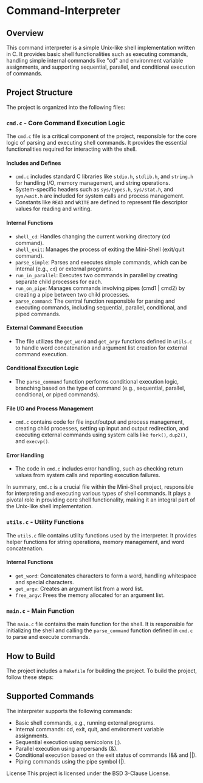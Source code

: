 # Command-Interpreter

## Overview
This command interpreter is a simple Unix-like shell implementation written in C. It provides basic shell functionalities such as executing commands, handling simple internal commands like "cd" and environment variable assignments, and supporting sequential, parallel, and conditional execution of commands.

## Project Structure
The project is organized into the following files:

### `cmd.c` - Core Command Execution Logic

The `cmd.c` file is a critical component of the project, responsible for the core logic of parsing and executing shell commands. It provides the essential functionalities required for interacting with the shell.

#### Includes and Defines

- `cmd.c` includes standard C libraries like `stdio.h`, `stdlib.h`, and `string.h` for handling I/O, memory management, and string operations.
- System-specific headers such as `sys/types.h`, `sys/stat.h`, and `sys/wait.h` are included for system calls and process management.
- Constants like `READ` and `WRITE` are defined to represent file descriptor values for reading and writing.

#### Internal Functions

- `shell_cd`: Handles changing the current working directory (cd command).
- `shell_exit`: Manages the process of exiting the Mini-Shell (exit/quit command).
- `parse_simple`: Parses and executes simple commands, which can be internal (e.g., `cd`) or external programs.
- `run_in_parallel`: Executes two commands in parallel by creating separate child processes for each.
- `run_on_pipe`: Manages commands involving pipes (cmd1 | cmd2) by creating a pipe between two child processes.
- `parse_command`: The central function responsible for parsing and executing commands, including sequential, parallel, conditional, and piped commands.

#### External Command Execution

- The file utilizes the `get_word` and `get_argv` functions defined in `utils.c` to handle word concatenation and argument list creation for external command execution.

#### Conditional Execution Logic

- The `parse_command` function performs conditional execution logic, branching based on the type of command (e.g., sequential, parallel, conditional, or piped commands).

#### File I/O and Process Management

- `cmd.c` contains code for file input/output and process management, creating child processes, setting up input and output redirection, and executing external commands using system calls like `fork()`, `dup2()`, and `execvp()`.

#### Error Handling

- The code in `cmd.c` includes error handling, such as checking return values from system calls and reporting execution failures.

In summary, `cmd.c` is a crucial file within the Mini-Shell project, responsible for interpreting and executing various types of shell commands. It plays a pivotal role in providing core shell functionality, making it an integral part of the Unix-like shell implementation.

### `utils.c` - Utility Functions

The `utils.c` file contains utility functions used by the interpreter. It provides helper functions for string operations, memory management, and word concatenation.

#### Internal Functions

- `get_word`: Concatenates characters to form a word, handling whitespace and special characters.
- `get_argv`: Creates an argument list from a word list.
- `free_argv`: Frees the memory allocated for an argument list.

### `main.c` - Main Function

The `main.c` file contains the main function for the shell. It is responsible for initializing the shell and calling the `parse_command` function defined in `cmd.c` to parse and execute commands.

## How to Build
The project includes a `Makefile` for building the project. To build the project, follow these steps:

## Supported Commands
The interpreter supports the following commands:

- Basic shell commands, e.g., running external programs.
- Internal commands: cd, exit, quit, and environment variable assignments.
- Sequential execution using semicolons (;).
- Parallel execution using ampersands (&).
- Conditional execution based on the exit status of commands (&& and ||).
- Piping commands using the pipe symbol (|).

License
This project is licensed under the BSD 3-Clause License.
